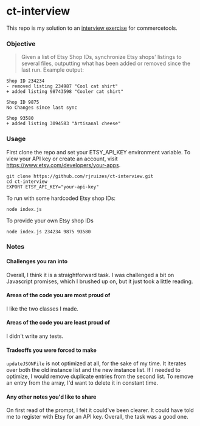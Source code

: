 
# ct-interview

This repo is my solution to an [interview exercise](https://gist.github.com/svaj/1bacdf8400910118a8275296b9f428ae) for commercetools.

### Objective

> Given a list of Etsy Shop IDs, synchronize Etsy shops' listings to several files, outputting what has been added or removed since the last run. Example output:

```
Shop ID 234234
- removed listing 234987 "Cool cat shirt"
+ added listing 98743598 "Cooler cat shirt"

Shop ID 9875
No Changes since last sync

Shop 93580
+ added listing 3094583 "Artisanal cheese"
```

### Usage

First clone the repo and set your ETSY_API_KEY environment variable. To view your API key or create an account, visit https://www.etsy.com/developers/your-apps. 
```
git clone https://github.com/rjruizes/ct-interview.git
cd ct-interview
EXPORT ETSY_API_KEY="your-api-key"
```

To run with some hardcoded Etsy shop IDs:
```
node index.js
```

To provide your own Etsy shop IDs
```
node index.js 234234 9875 93580
```


### Notes

#### Challenges you ran into

Overall, I think it is a straightforward task. I was challenged a bit on Javascript promises, which I brushed up on, but it just took a little reading.


#### Areas of the code you are most proud of

I like the two classes I made.

#### Areas of the code you are least proud of

I didn't write any tests.

#### Tradeoffs you were forced to make

`updateJSONFile` is not optimized at all, for the sake of my time. It iterates over both the old instance list and the new instance list. If I needed to optimize, I would remove duplicate entries from the second list. To remove an entry from the array, I'd want to delete it in constant time.

#### Any other notes you'd like to share

On first read of the prompt, I felt it could've been clearer. It could have told me to register with Etsy for an API key. Overall, the task was a good one.
